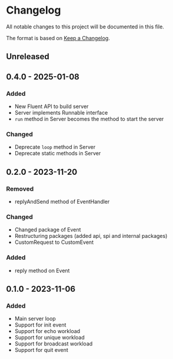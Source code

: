 # Changelog

All notable changes to this project will be documented in this file.

The format is based on [Keep a Changelog](http://keepachangelog.com/en/1.0.0/).

## Unreleased


## 0.4.0 - 2025-01-08

### Added

- New Fluent API to build server
- Server implements Runnable interface
- `run` method in Server becomes the method to start the server

### Changed

- Deprecate `loop` method in Server
- Deprecate static methods in Server

## 0.2.0 - 2023-11-20

### Removed

- replyAndSend method of EventHandler

### Changed

- Changed package of Event
- Restructuring packages (added api, spi and internal packages)
- CustomRequest to CustomEvent

### Added

- reply method on Event

## 0.1.0 - 2023-11-06

### Added

- Main server loop
- Support for init event
- Support for echo workload
- Support for unique workload
- Support for broadcast workload
- Support for quit event
